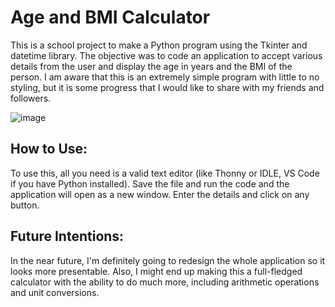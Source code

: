 # Age and BMI Calculator

This is a school project to make a Python program using the Tkinter and datetime library. The objective was to code an application to accept various details from the user and display the age in years and the BMI of the person. I am aware that this is an extremely simple program with little to no styling, but it is some progress that I would like to share with my friends and followers.

![image](https://user-images.githubusercontent.com/76612865/190867997-eaefce36-ff5c-4fcd-ac26-f50a72ddac07.png)


## How to Use:

To use this, all you need is a valid text editor (like Thonny or IDLE, VS Code if you have Python installed). Save the file and run the code and the application will open as a new window. Enter the details and click on any button.

## Future Intentions:

In the near future, I'm definitely going to redesign the whole application so it looks more presentable. Also, I might end up making this a full-fledged calculator with the ability to do much more, including arithmetic operations and unit conversions. 
